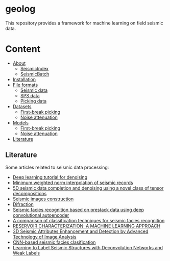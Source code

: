 # geolog

This repository provides a framework for machine learning on field seismic data.

Content
=================

* [About](#About)
	* [SeismicIndex](#SeismicIndex)
	* [SeismicBatch](#SeismicBatch)
* [Installation](#Installation)
* [File formats](#File-formats)
	* [Seismic data](#Seismic-data)
	* [SPS data](#SPS-data)
	* [Picking data](#Picking-data)
* [Datasets](#Datasets)
    * [First-break picking](#First--break-picking)
    * [Noise attenuation](#Noise-attenuation)
* [Models](#Models)
    * [First-break picking](#First--break-picking)
    * [Noise attenuation](#Noise-attenuation)
* [Literature](#Literature)

## Literature

Some articles related to seismic data processing:
* [Deep learning tutorial for denoising](https://arxiv.org/pdf/1810.11614.pdf)
* [Minimum weighted norm interpolation of seismic records](https://pdfs.semanticscholar.org/a742/67142fcd14c4c8d19992bd304a80e064d62c.pdf)
* [5D seismic data completion and denoising using a novel class of tensor decompositions](https://dspace.mit.edu/openaccess-disseminate/1721.1/98498)
* [Seismic images construction](http://lserv.deg.gubkin.ru/file.php?file=../../1/dfwikidata/Voskresenskij.JU.N.Postroenie.sejsmicheskih.izobrazhenij.%28M,.RGUNG%29%282006%29%28T%29_GsPs_.pdf)
* [Difraction](https://mospolytech.ru/storage/43ec517d68b6edd3015b3edc9a11367b/files/LRNo93.pdf)
* [Seismic facies recognition based on prestack data using deep convolutional autoencoder](https://arxiv.org/abs/1704.02446)
* [A comparison of classification techniques for seismic facies recognition](http://mcee.ou.edu/aaspi/publications/2015/Tao_Interpretation_1.pdf)
* [RESERVOIR CHARACTERIZATION: A MACHINE
LEARNING APPROACH](https://arxiv.org/pdf/1506.05070)
* [3D Seismic Attributes Enhancement and Detection by
Advanced Technology of Image Analysis](https://tel.archives-ouvertes.fr/tel-00731886/document)
* [CNN-based seismic facies clasification](https://cs230.stanford.edu/projects_spring_2018/reports/8291004.pdf)
* [Learning to Label Seismic Structures with Deconvolution Networks and Weak Labels](http://www.yalaudah.com/assets/files/seg2018.pdf)


